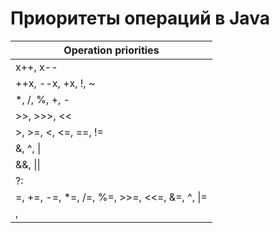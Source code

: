 # Приоритеты операций в Java
| Operation priorities                       |
|--------------------------------------------|
| x++, x--                                   |
| ++x, --x, +x, !, ~                         |
| *, /, %, +, -                              |
| \>>, >>>, <<                               |
| \>, >=, <, <=, ==, !=                      |
| &, ^, &#124;                               |
| &&, &#124;&#124;                           |
| ?:                                         |
| =, +=, -=, *=, /=, %=, >>=, <<=, &=, ^, &#124;= |
| ,                                          |
